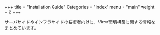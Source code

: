 +++
title = "Installation Guide"
Categories = "index"
menu = "main"
weight = 2
+++

サーバサイドやインフラサイドの技術者向けに、Viron環境構築に関する情報をまとめています。
